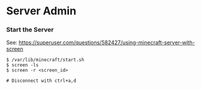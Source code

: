 # Server Admin

### Start the Server
See: https://superuser.com/questions/582427/using-minecraft-server-with-screen
```
$ /var/lib/minecraft/start.sh
$ screen -ls
$ screen -r <screen_id>

# Disconnect with ctrl+a,d
```
